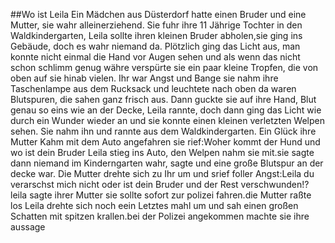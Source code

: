 ##Wo ist Leila
Ein Mädchen aus Düsterdorf hatte einen Bruder und eine Mutter, sie wahr alleinerziehend. Sie fuhr ihre 11 Jährige Tochter in den Waldkindergarten, Leila sollte ihren kleinen Bruder abholen,sie ging ins Gebäude, doch es wahr niemand da. Plötzlich ging das Licht aus, man konnte nicht einmal die Hand vor Augen sehen und als wenn das nicht schon schlimm genug währe verspürte sie ein paar kleine Tropfen, die von oben auf sie hinab vielen. Ihr war Angst und Bange sie nahm ihre Taschenlampe aus dem Rucksack und leuchtete nach oben da waren Blutspuren, die sahen ganz frisch aus. Dann guckte sie auf ihre Hand, Blut genau so eins wie an der Decke, Leila rannte, doch dann ging das Licht wie durch ein Wunder wieder an und sie konnte einen kleinen verletzten Welpen sehen. Sie nahm ihn und rannte aus dem Waldkindergarten. Ein Glück ihre Mutter Kahm mit dem Auto angefahren sie rief:Woher kommt der Hund und wo ist dein Bruder Leila stieg ins Auto, den Welpen nahm sie mit.sie sagte dann niemand im Kinderngarten wahr, sagte und eine große Blutspur an der decke war. Die Mutter drehte sich zu Ihr um und srief foller Angst:Leila du verarschst mich nicht oder ist dein Bruder und der Rest verschwunden!? leila sagte ihrer Mutter sie sollte sofort zur polizei fahren.die Mutter raßte los Leila drehte sich noch eein Letztes mahl um und sah einen großen Schatten mit spitzen krallen.bei der Polizei angekommen machte sie ihre aussage 